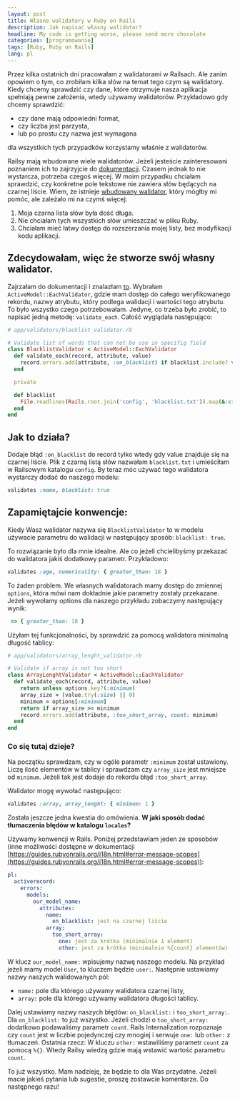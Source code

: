 ```yaml
---
layout: post
title: Własne walidatory w Ruby on Rails
description: Jak napisać własny walidator?
headline: My code is getting worse, please send more chocolate
categories: [programowanie]
tags: [Ruby, Ruby on Rails]
lang: pl
---
```


Przez kilka ostatnich dni pracowałam z walidatorami w Railsach. Ale zanim opowiem o tym, co zrobiłam kilka słów na temat tego czym są walidatory. Kiedy chcemy sprawdzić czy dane, które otrzymuje nasza aplikacja spełniają pewne założenia, wtedy używamy walidatorów. Przykładowo gdy chcemy sprawdzić:

- czy dane mają odpowiedni format,
- czy liczba jest parzysta,
- lub po prostu czy nazwa jest wymagana

dla wszystkich tych przypadków korzystamy właśnie z walidatorów.

Railsy mają wbudowane wiele walidatorów. Jeżeli jesteście zainteresowani poznaniem ich to zajrzyjcie do [dokumentacji](https://guides.rubyonrails.org/active_record_validations.html#validation-helpers). Czasem jednak to nie wystarcza, potrzeba czegoś więcej. W moim przypadku chciałam sprawdzić, czy konkretne pole tekstowe nie zawiera słów będących na czarnej liście. Wiem, że istnieje [wbudowany walidator](https://guides.rubyonrails.org/active_record_validations.html#exclusion), który mógłby mi pomóc, ale zależało mi na czymś więcej:

1. Moja czarna lista słów była dość długa.
2. Nie chciałam tych wszystkich słów umieszczać w pliku Ruby.
3. Chciałam mieć łatwy dostęp do rozszerzania mojej listy, bez modyfikacji kodu aplikacji.

## Zdecydowałam, więc że stworze swój własny walidator.

Zajrzałam do dokumentacji i znalazłam [to](https://guides.rubyonrails.org/active_record_validations.html#performing-custom-validations). Wybrałam `ActiveModel::EachValidator`, gdzie mam dostęp do całego weryfikowanego rekordu, nazwy atrybutu, który podlega walidacji i wartości tego atrybutu. To było wszystko czego potrzebowałam. Jedyne, co trzeba było zrobić, to napisać jedną metodę: `validate_each`. Całość wyglądała następująco:

```ruby
# app/validators/blacklist_validator.rb

# Validate list of words that can not be use in specifig field
class BlacklistValidator < ActiveModel::EachValidator
  def validate_each(record, attribute, value)
    record.errors.add(attribute, :on_blacklist) if blacklist.include? value
  end

  private

  def blacklist
    File.readlines(Rails.root.join('config', 'blacklist.txt')).map(&:strip)
  end
end
```

## Jak to działa?

Dodaje błąd `:on_blacklist` do record tylko wtedy gdy value znajduje się na czarnej liście. Plik z czarną listą słów nazwałam `blacklist.txt` i umieściłam w Railsowym katalogu `config`. By teraz móc używać tego walidatora wystarczy dodać do naszego modelu:

```ruby
validates :name, blacklist: true
```

## Zapamiętajcie konwencje:

Kiedy Wasz walidator nazywa się `BlacklistValidator` to w modelu używacie parametru do walidacji w następujący sposób: `blacklist: true`.

To rozwiązanie było dla mnie idealne. Ale co jeżeli chcielibyśmy przekazać do walidatora jakiś dodatkowy parametr. Przykładowo:

```ruby
validates :age, numericality: { greater_than: 18 }
```

To żaden problem. We własnych walidatorach mamy dostęp do zmiennej `options`, która mówi nam dokładnie jakie parametry zostały przekazane. Jeżeli wywołamy options dla naszego przykładu zobaczymy następujący wynik:

```ruby
 => { greater_than: 18 }
```

Użyłam tej funkcjonalności, by sprawdzić za pomocą walidatora minimalną długość tablicy:

```ruby
# app/validators/array_lenght_validator.rb

# Validate if array is not too short
class ArrayLenghtValidator < ActiveModel::EachValidator
  def validate_each(record, attribute, value)
    return unless options.key?(:minimum)
    array_size = (value.try(:size) || 0)
    minimum = options[:minimum]
    return if array_size >= minimum
    record.errors.add(attribute, :too_short_array, count: minimum)
  end
end
```

### Co się tutaj dzieje?

Na początku sprawdzam, czy w ogóle parametr `:minimum` został ustawiony. Liczę ilość elementów w tablicy i sprawdzam czy `array_size` jest mniejsze od `minimum`. Jeżeli tak jest dodaje do rekordu błąd `:too_short_array`.

Walidator mogę wywołać następująco:

```ruby
validates :array, array_lenght: { minimum: 1 }
```

Została jeszcze jedna kwestia do omówienia. **W jaki sposób dodać tłumaczenia błędów w katalogu `locales`?**

Używamy konwencji w Rails. Poniżej przedstawiam jeden ze sposobów (inne możliwości dostępne w dokumentacji [https://guides.rubyonrails.org/i18n.html#error-message-scopes](https://guides.rubyonrails.org/i18n.html#error-message-scopes)):

```yaml
pl:
  activerecord:
    errors:
      models:
        our_model_name:
          attributes:
            name:
              on_blacklist: jest na czarnej liście
            array:
              too_short_array:
                one: jest za krótka (minimalnie 1 element)
                other: jest za krótka (minimalnie %{count} elementów)
```

W klucz `our_model_name:` wpisujemy nazwę naszego modelu. Na przykład jeżeli mamy model `User`, to kluczem będzie `user:`. Następnie ustawiamy nazwy naszych walidowanych pól:

- `name:` pole dla którego używamy walidatora czarnej listy,
- `array:` pole dla którego używamy walidatora długości tablicy.

Dalej ustawiamy nazwy naszych błędów: `on_blacklist:` i `too_short_array:`. Dla `on_blacklist:` to już wszystko. Jeżeli chodzi o `too_short_array:` dodatkowo podawaliśmy parametr `count`. Rails Internalization rozpoznaje czy `count` jest w liczbie pojedynczej czy mnogiej i serwuje `one:` lub `other:` z tłumaczeń. Ostatnia rzecz: W kluczu `other:` wstawiliśmy parametr `count` za pomocą `%{}`. Wtedy Railsy wiedzą gdzie mają wstawić wartość parametru `count`.

To już wszystko. Mam nadzieję, że będzie to dla Was przydatne.
Jeżeli macie jakieś pytania lub sugestie, proszę zostawcie komentarze.
Do następnego razu!
